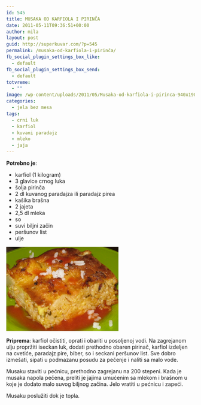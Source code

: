 ```yaml
---
id: 545
title: MUSAKA OD KARFIOLA I PIRINČA
date: 2011-05-11T09:36:51+00:00
author: mila
layout: post
guid: http://superkuvar.com/?p=545
permalink: /musaka-od-karfiola-i-pirinča/
fb_social_plugin_settings_box_like:
  - default
fb_social_plugin_settings_box_send:
  - default
totvreme:
  - ""
image: /wp-content/uploads/2011/05/Musaka-od-karfiola-i-pirinca-940x198.jpg
categories:
  - jela bez mesa
tags:
  - crni luk
  - karfiol
  - kuvani paradajz
  - mleko
  - jaja
---
```

**Potrebno je**:

  * karfiol (1 kilogram)
  * 3 glavice crnog luka
  * šolja pirinča
  * 2 dl kuvanog paradajza ili paradajz pirea
  * kašika brašna
  * 2 jajeta
  * 2,5 dl mleka
  * so
  * suvi biljni začin
  * peršunov list
  * ulje

<img class="alignnone size-medium wp-image-4729" title="Musaka od karfiola i pirinca" src="/wp-content/uploads/2011/05/Musaka-od-karfiola-i-pirinca-1024x768.jpg" alt="" width="300" height="225" /> 

**Priprema**: karfiol očistiti, oprati i obariti u posoljenoj vodi. Na zagrejanom ulju propržiti iseckan luk, dodati prethodno obaren pirinač, karfiol izdeljen na cvetiće, paradajz pire, biber, so i seckani peršunov list. Sve dobro izmešati, sipati u podmazanu posudu za pečenje i naliti sa malo vode.

Musaku staviti u pećnicu, prethodno zagrejanu na 200 stepeni. Kada je musaka napola pečena, preliti je jajima umućenim sa mlekom i brašnom u koje je dodato malo suvog biljnog začina. Jelo vratiti u pećnicu i zapeći.

Musaku poslužiti dok je topla.